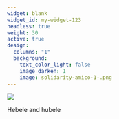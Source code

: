 ```yaml
---
widget: blank
widget_id: my-widget-123
headless: true
weight: 30
active: true
design:
  columns: "1"
  background:
    text_color_light: false
    image_darken: 1
    image: solidarity-amico-1-.png
---
```

![](shared-workspace-bro.png)

Hebele and hubele

